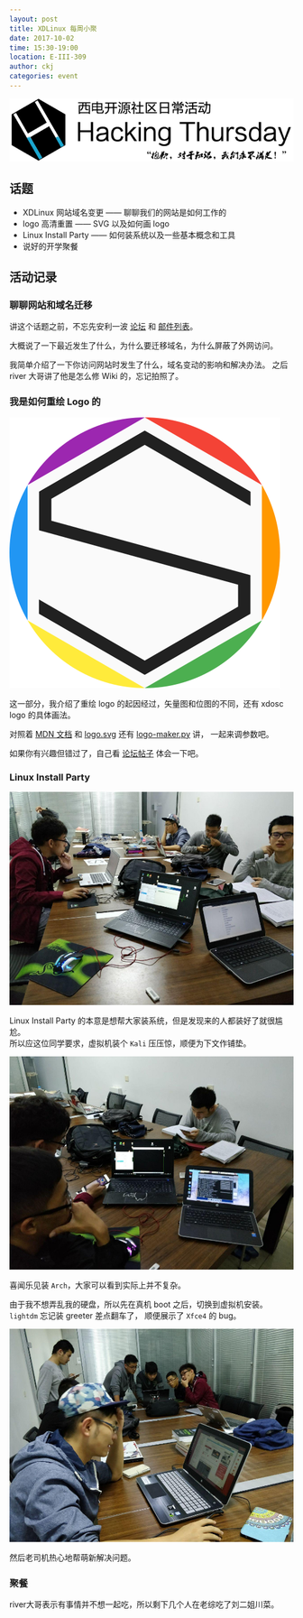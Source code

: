 ```yaml
---
layout: post
title: XDLinux 每周小聚
date: 2017-10-02
time: 15:30-19:00
location: E-III-309
author: ckj
categories: event
---
```

![Hacking Thursday](/img/h4/h4.png)

## 话题

* XDLinux 网站域名变更 —— 聊聊我们的网站是如何工作的
* logo 高清重置 —— SVG 以及如何画 logo
* Linux Install Party —— 如何装系统以及一些基本概念和工具
* 说好的开学聚餐

## 活动记录

### 聊聊网站和域名迁移

讲这个话题之前，不忘先安利一波 [论坛][1] 和 [邮件列表][2]。

大概说了一下最近发生了什么，为什么要迁移域名，为什么屏蔽了外网访问。

我简单介绍了一下你访问网站时发生了什么，域名变动的影响和解决办法。
之后 river 大哥讲了他是怎么修 Wiki 的，忘记拍照了。

[1]: https://linux.xidian.edu.cn/forum
[2]: https://groups.google.com/forum/#!forum/xidian_linux

### 我是如何重绘 Logo 的

![xdosc-logo](/img/h4/2017-10-02_xdosc-logo.png)

这一部分，我介绍了重绘 logo 的起因经过，矢量图和位图的不同，还有 xdosc logo 的具体画法。

对照着 [MDN 文档][3] 和 [logo.svg][4] 还有 [logo-maker.py][5] 讲， 一起来调参数吧。

如果你有兴趣但错过了，自己看 [论坛帖子][6] 体会一下吧。

[3]: https://developer.mozilla.org/en-US/docs/Web/SVG/Tutorial
[4]: https://linux.xidian.edu.cn/git/xdlinux/artwork/src/master/logo/new/xdosc.svg
[5]: https://linux.xidian.edu.cn/git/xdlinux/utils/src/master/logo-maker.py
[6]: https://linux.xidian.edu.cn/forum/d/36-xdosc-logo

### Linux Install Party

![Kali](/img/h4/2017-10-02_1.jpg)

Linux Install Party 的本意是想帮大家装系统，但是发现来的人都装好了就很尴尬。  
所以应这位同学要求，虚拟机装个 `Kali` 压压惊，顺便为下文作铺垫。

![Arch](/img/h4/2017-10-02_2.jpg)

喜闻乐见装 `Arch`，大家可以看到实际上并不复杂。

由于我不想弄乱我的硬盘，所以先在真机 boot 之后，切换到虚拟机安装。  
`lightdm` 忘记装 greeter 差点翻车了， 顺便展示了 `Xfce4` 的 bug。

![Old Driver](/img/h4/2017-10-02_3.jpg)

然后老司机热心地帮萌新解决问题。

### 聚餐

river大哥表示有事情并不想一起吃，所以剩下几个人在老综吃了刘二姐川菜。

